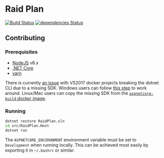 # Raid Plan

[![Build Status](https://travis-ci.org/mattwcole/raidplan.svg?branch=master)](https://travis-ci.org/mattwcole/raidplan)
[![dependencies Status](https://david-dm.org/mattwcole/raidplan/status.svg?path=src/RaidPlan.App)](https://david-dm.org/mattwcole/raidplan?path=src/RaidPlan.App)

## Contributing

### Prerequisites

- [NodeJS](https://nodejs.org/en/) v6.x
- [.NET Core](https://www.microsoft.com/net/download)
- [yarn](https://yarnpkg.com/lang/en/)

There is currently [an issue](https://github.com/dotnet/cli/issues/6178) with VS2017 docker projects breaking the dotnet CLI due to a missing SDK. Windows users can follow [this step](https://github.com/dotnet/cli/issues/6178#issuecomment-297040789) to work around. Linux/Mac users can copy the missing SDK from the [`aspnetcore-build` docker image](https://hub.docker.com/r/microsoft/aspnetcore-build/).

### Running

```sh
dotnet restore RaidPlan.sln
cd src/RaidPlan.Host
dotnet run
```

The `ASPNETCORE_ENVIRONMENT` environment variable must be set to `Development` when running locally. This can be achieved most easily by exporting it in `~/.bashrc` or similar.
